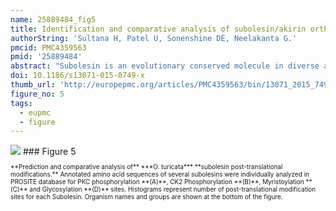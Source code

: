 ```yaml
---
name: 25889484_fig5
title: Identification and comparative analysis of subolesin/akirin ortholog from Ornithodoros turicata ticks.
authorString: 'Sultana H, Patel U, Sonenshine DE, Neelakanta G.'
pmcid: PMC4359563
pmid: '25889484'
abstract: "Subolesin is an evolutionary conserved molecule in diverse arthropod species that play an important role in the regulation of genes involved in immune responses, blood digestion, reproduction and development. In this study, we have identified a subolesin ortholog from soft ticks Ornithodoros turicata, the vector of the relapsing fever spirochete in the United States.Uninfected fed or unfed O. turicata ticks were used throughout this study. The subolesin mRNA was amplified by reverse transcription polymerase chain reaction (RT-PCR) and sequenced. Quantitative-real time PCR (QRT-PCR) was performed to evaluate subolesin mRNA levels at different O. turicata developmental stages and from salivary glands and gut tissues. Bioinformatics and comparative analysis was performed to predict potential post-translational modifications in O. turicata subolesin amino-acid sequences.Our study reveals that O. turicata subolesin gene expression is developmentally regulated, where; adult ticks expressed significantly higher levels in comparison to the larvae or nymphal ticks. Expression of subolesin was evident in both unfed and fed ticks and in the salivary glands and midgut tissues. The expression of subolesin transcripts varied in fed ticks with peak levels at day 14 post-feeding. Phylogenetic analysis revealed that O. turicata subolesin showed a high degree of sequence conservation with subolesin's from other soft and hard ticks. Bioinformatics and comparative analysis predicted that O. turicata subolesin carry three Protein kinase C and one Casein kinase II phosphorylation sites. However, no myristoylation or glycosylation sites were evident in the O. turicata subolesin sequence.Our study provides important insights in recognizing subolesin as a conserved potential candidate for the development of a broad-spectrum anti-vector vaccine to control not only ticks but also several other arthropods that transmit diseases to humans and animals."
doi: 10.1186/s13071-015-0749-x
thumb_url: 'http://europepmc.org/articles/PMC4359563/bin/13071_2015_749_Fig5_HTML.gif'
figure_no: 5
tags:
  - eupmc
  - figure
---
```

<img src='http://europepmc.org/articles/PMC4359563/bin/13071_2015_749_Fig5_HTML.jpg' style='max-height: 300px'>
### Figure 5
<p style='font-size: 10px;'>**Prediction and comparative analysis of** ***O. turicata*** **subolesin post-translational modifications.** Annotated amino acid sequences of several subolesins were individually analyzed in PROSITE database for PKC phosphorylation **(A)**, CK2 Phosphorylation **(B)**, Myristoylation **(C)** and Glycosylation **(D)** sites. Histograms represent number of post-translational modification sites for each Subolesin. Organism names and groups are shown at the bottom of the figure.</p>